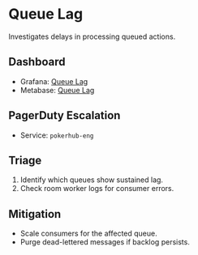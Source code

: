 # Queue Lag

Investigates delays in processing queued actions.
 
## Dashboard
- Grafana: [Queue Lag](../../infrastructure/monitoring/grafana-queue-lag.json)
- Metabase: [Queue Lag](../analytics-dashboards.md#queue-saturation-1)

## PagerDuty Escalation
- Service: `pokerhub-eng`

## Triage
1. Identify which queues show sustained lag.
2. Check room worker logs for consumer errors.

## Mitigation
- Scale consumers for the affected queue.
- Purge dead-lettered messages if backlog persists.
